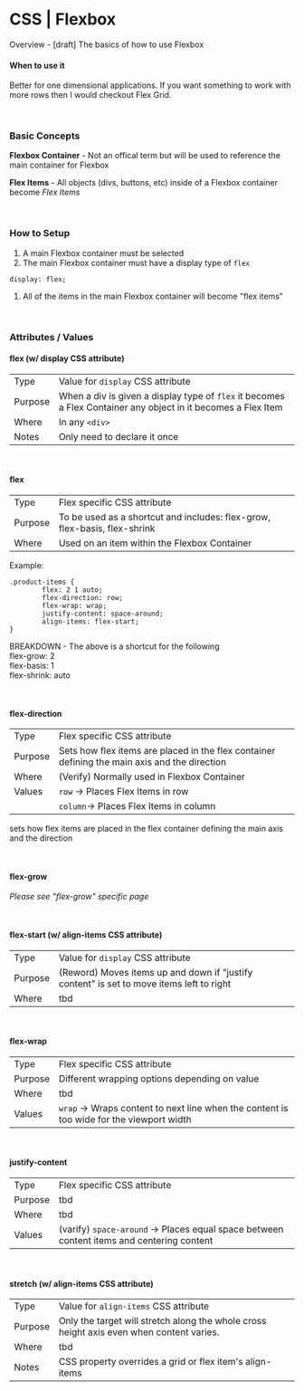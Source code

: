 # CSS | Flexbox

Overview - [draft] The basics of how to use Flexbox

#### When to use it

Better for one dimensional applications. If you want something to work with more rows then I would checkout Flex Grid.

<br/>

### Basic Concepts

**Flexbox Container** - Not an offical term but will be used to reference the main container for Flexbox

**Flex Items** - All objects (divs, buttons, etc) inside of a Flexbox container become _Flex Items_

<br/>

### How to Setup

1. A main Flexbox container must be selected
1. The main Flexbox container must have a display type of `flex`

```
display: flex;
```

1. All of the items in the main Flexbox container will become "flex items"

<br/>

### Attributes / Values

#### flex (w/ display CSS attribute)

|         |                                                                                                               |
| ------- | ------------------------------------------------------------------------------------------------------------- |
| Type    | Value for `display` CSS attribute                                                                             |
| Purpose | When a div is given a display type of `flex` it becomes a Flex Container any object in it becomes a Flex Item |
| Where   | In any `<div>`                                                                                                |
| Notes   | Only need to declare it once                                                                                  |

<br/>

#### flex

|         |                                                                           |
| ------- | ------------------------------------------------------------------------- |
| Type    | Flex specific CSS attribute                                               |
| Purpose | To be used as a shortcut and includes: flex-grow, flex-basis, flex-shrink |
| Where   | Used on an item within the Flexbox Container                              |

Example:

```
.product-items {
        flex: 2 1 auto;
        flex-direction: row;
        flex-wrap: wrap;
        justify-content: space-around;
        align-items: flex-start;
}
```

BREAKDOWN - The above is a shortcut for the following  
flex-grow: 2  
flex-basis: 1  
flex-shrink: auto

<br/>

#### flex-direction

|         |                                                                                               |
| ------- | --------------------------------------------------------------------------------------------- |
| Type    | Flex specific CSS attribute                                                                   |
| Purpose | Sets how flex items are placed in the flex container defining the main axis and the direction |
| Where   | <span class="warning">(Verify)</span> Normally used in Flexbox Container                      |
| Values  | `row` -> Places Flex Items in row                                                             |
|         | `column`-> Places Flex Items in column                                                        |

sets how flex items are placed in the flex container defining the main axis and the direction

<br/>

#### flex-grow

_Please see "flex-grow" specific page_

<br/>

#### flex-start (w/ align-items CSS attribute)

|         |                                                                                                                       |
| ------- | --------------------------------------------------------------------------------------------------------------------- |
| Type    | Value for `display` CSS attribute                                                                                     |
| Purpose | <span class="warning">(Reword)</span> Moves items up and down if "justify content" is set to move items left to right |
| Where   | <span class="warning">tbd</span>                                                                                      |

<br/>

#### flex-wrap

|         |                                                                                          |
| ------- | ---------------------------------------------------------------------------------------- |
| Type    | Flex specific CSS attribute                                                              |
| Purpose | Different wrapping options depending on value                                            |
| Where   | <span class="warning">tbd</span>                                                         |
| Values  | `wrap` -> Wraps content to next line when the content is too wide for the viewport width |

<br/>

#### justify-content

|         |                                                                                                                        |
| ------- | ---------------------------------------------------------------------------------------------------------------------- |
| Type    | Flex specific CSS attribute                                                                                            |
| Purpose | <span class="warning">tbd</span>                                                                                       |
| Where   | <span class="warning">tbd</span>                                                                                       |
| Values  | <span class="warning">(varify)</span> `space-around` -> Places equal space between content items and centering content |

<br/>

#### stretch (w/ align-items CSS attribute)

|         |                                                                                          |
| ------- | ---------------------------------------------------------------------------------------- |
| Type    | Value for `align-items` CSS attribute                                                    |
| Purpose | Only the target will stretch along the whole cross height axis even when content varies. |
| Where   | <span class="warning">tbd</span>                                                         |
| Notes   | CSS property overrides a grid or flex item's align-items                                 |

